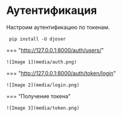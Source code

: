 # Аутентификация

Настроим аутентификацию по токенам.


```commandline
 pip install -U djoser
```


=== "http://127.0.0.1:8000/auth/users/"

    ![Image 1](media/auth.png)

=== "http://127.0.0.1:8000/auth/token/login"

    ![Image 2](media/login.png)

=== "Получение токена"

    ![Image 3](media/token.png)

